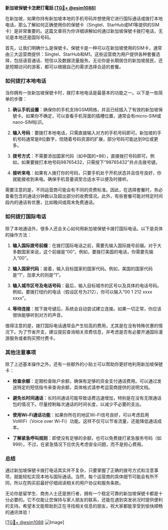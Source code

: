 **新加坡保號卡怎麽打電話 [[TG💪+ @esim1088](https://t.me/s/esim1088)]**

在新加坡，如果你持有新加坡本地的手机号码并想使用它进行国际通话或拨打本地电话，那么了解如何正确使用你的保號卡（Singtel、StarHub或M1等提供的SIM卡）是非常重要的。这篇文章将为你详细讲解如何通过新加坡保號卡拨打电话，无论是本地还是国际号码。

首先，让我们明确什么是保號卡。保號卡是一种可以在新加坡使用的SIM卡，通常由三大运营商提供：Singtel、StarHub和M1。这些运营商为用户提供各种套餐选择，包括语音通话、短信以及数据流量服务。无论你是长期居住的新加坡居民，还是短期访问的游客，都可以根据自己的需求选择合适的套餐。

### **如何拨打本地电话**

当你拥有一张新加坡保號卡时，拨打本地电话是最基本的功能之一。以下是一些简单的步骤：

1. **确认手机设置**：确保你的手机支持GSM网络，并且已经插入了有效的新加坡保號卡。如果你不确定，可以查看手机背面的插槽位置，通常会有micro-SIM或nano-SIM标识。

2. **输入号码**：要拨打本地电话，只需直接输入对方的手机号码即可。新加坡的手机号码通常是8位数字，但随着号码资源的扩展，部分号码可能达到9位或更多。

3. **拨号方式**：不需要添加国家代码（如中国的+86），直接拨打号码即可。例如，如果要拨打本地号码98765432，只需按下“98765432”并点击拨号键。

4. **接听来电**：如果有人拨打你的号码，只要手机处于开机状态并且信号良好，你就能接收到来电。确保手机音量调至合适水平以便及时接听。

需要注意的是，不同运营商可能会有不同的资费标准。因此，在选择套餐时，务必查看包含的通话分钟数以及超出部分的收费情况。此外，有些套餐可能对特定时间段内的通话有优惠，比如晚间或周末免费通话。

### **如何拨打国际电话**

除了本地通话外，很多人还会关心如何用新加坡保號卡拨打国际电话。以下是具体的操作方法：

1. **输入国际拨号前缀**：在拨打国际电话之前，需要先输入国际拨号前缀。对于大多数国家来说，这个前缀是“00”。例如，要拨打美国的电话，你需要先输入“00”。

2. **输入国家代码**：接着，输入目标国家的国家代码。例如，美国的国家代码是“1”，加拿大的则是“1”。

3. **输入城市区号及电话号码**：最后，输入目标城市的区号以及具体的电话号码。例如，要拨打纽约的电话（假设区号为212），你可以输入“00 1 212 xxxx xxxx”。

4. **等待连接**：按下拨号键后，系统会自动尝试建立连接。如果一切正常，你应该很快能够听到对方的声音。

值得注意的是，拨打国际电话通常会产生较高的费用，尤其是在没有特殊优惠的情况下。为了节省开支，建议提前查询相关资费信息，并考虑是否有必要开通国际漫游服务或者购买预付费卡。

### **其他注意事项**

除了上述基本操作之外，还有一些额外的小贴士可以帮助你更好地利用新加坡保號卡：

- **检查余额**：定期检查账户余额，确保有足够的资金支付通话费用。可以通过发送特定的短信指令来查询余额，具体格式请参考运营商提供的说明文档。
  
- **避免长时间通话**：长时间通话可能导致话费迅速增加，特别是在没有无限通话包的情况下。尽量控制每次通话的时间长度，以减少不必要的支出。

- **使用Wi-Fi通话功能**：如果你所在的地区Wi-Fi信号良好，可以考虑启用VoWiFi（Voice over Wi-Fi）功能。这样不仅可以节省流量，还能降低通话成本。

- **了解紧急呼叫规则**：即使没有足够的余额，也可以免费拨打紧急服务号码（如999）。不过，在紧急情况下应优先考虑安全问题，而不是担心费用。

### **总结**

通过新加坡保號卡拨打电话其实并不复杂，只要掌握了正确的拨号方式和注意事项，就能轻松实现本地与国际通话。当然，每个运营商的具体细节可能会有所不同，所以在购买前最好仔细阅读相关的用户协议和服务条款。

无论你是留学生、商务人士还是旅行者，拥有一个稳定可靠的新加坡保號卡都是十分必要的。它不仅能让您保持与家人朋友的联系，还能在遇到突发状况时提供便利的支持。希望本文能帮助到正在寻找相关信息的朋友，祝大家都能享受到愉快顺畅的通讯体验！

[[TG💪+ @esim1088](https://t.me/s/esim1088) ![Image](https://i.postimg.cc/4NQfJmqS/Snipaste-2025-05-13-00-14-12.png)]
